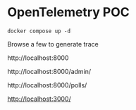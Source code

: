 # OpenTelemetry POC

```
docker compose up -d
```

Browse a few to generate trace

http://localhost:8000

http://localhost:8000/admin/

http://localhost:8000/polls/

[http://localhost:3000/](http://localhost:3000/explore?orgId=1&left=%7B%22datasource%22:%22tempo%22,%22queries%22:%5B%7B%22refId%22:%22A%22,%22datasource%22:%7B%22type%22:%22tempo%22,%22uid%22:%22tempo%22%7D,%22queryType%22:%22nativeSearch%22,%22query%22:%223cb1440041a95044e122edb3889e6018%22%7D%5D,%22range%22:%7B%22from%22:%22now-1h%22,%22to%22:%22now%22%7D%7D)
